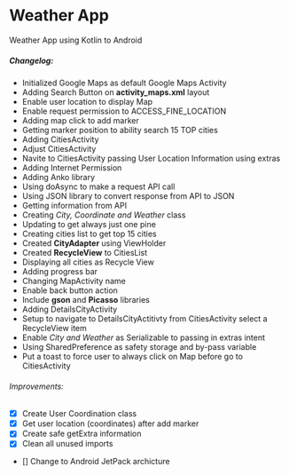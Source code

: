 # Weather App
Weather App using Kotlin to Android

##### Changelog:
- Initialized Google Maps as default Google Maps Activity
- Adding Search Button on **activity_maps.xml** layout
- Enable user location to display Map
- Enable request permission to ACCESS_FINE_LOCATION
- Adding map click to add marker
- Getting marker position to ability search 15 TOP cities
- Adding CitiesActivity
- Adjust CitiesActivity
- Navite to CitiesActivity passing User Location Information using extras
- Adding Internet Permission
- Adding Anko library
- Using doAsync to make a request API call
- Using JSON library to convert response from API to JSON
- Getting information from API
- Creating *City, Coordinate and Weather* class
- Updating to get always just one pine
- Creating cities list to get top 15 cities
- Created **CityAdapter** using ViewHolder
- Created **RecycleView** to CitiesList
- Displaying all cities as Recycle View
- Adding progress bar
- Changing MapActivity name
- Enable back button action
- Include **gson** and **Picasso** libraries
- Adding DetailsCityActivity
- Setup to navigate to DetailsCityActitivty from CitiesActivity select a RecycleView item
- Enable *City and Weather* as Serializable to passing in extras intent
- Using SharedPreference as safety storage and by-pass variable
- Put a toast to force user to always click on Map before go to CitiesActivity

###### Improvements:
- [x] Create User Coordination class
- [x] Get user location (coordinates) after add marker
- [x] Create safe getExtra information
- [x] Clean all unused imports
- [] Change to Android JetPack archicture